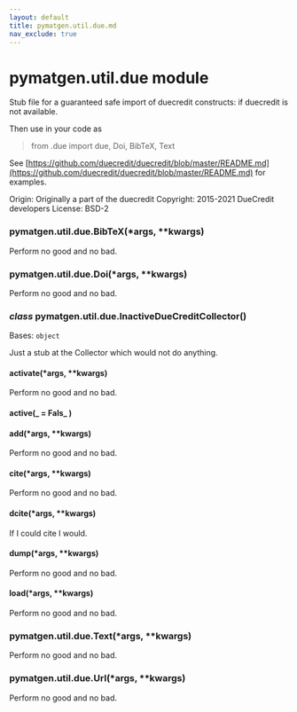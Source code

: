 ```yaml
---
layout: default
title: pymatgen.util.due.md
nav_exclude: true
---
```


# pymatgen.util.due module

Stub file for a guaranteed safe import of duecredit constructs: if duecredit
is not available.

Then use in your code as

> from .due import due, Doi, BibTeX, Text

See  [https://github.com/duecredit/duecredit/blob/master/README.md](https://github.com/duecredit/duecredit/blob/master/README.md) for examples.

Origin:     Originally a part of the duecredit
Copyright:  2015-2021  DueCredit developers
License:    BSD-2


### pymatgen.util.due.BibTeX(\*args, \*\*kwargs)
Perform no good and no bad.


### pymatgen.util.due.Doi(\*args, \*\*kwargs)
Perform no good and no bad.


### _class_ pymatgen.util.due.InactiveDueCreditCollector()
Bases: `object`

Just a stub at the Collector which would not do anything.


#### activate(\*args, \*\*kwargs)
Perform no good and no bad.


#### active(_ = Fals_ )

#### add(\*args, \*\*kwargs)
Perform no good and no bad.


#### cite(\*args, \*\*kwargs)
Perform no good and no bad.


#### dcite(\*args, \*\*kwargs)
If I could cite I would.


#### dump(\*args, \*\*kwargs)
Perform no good and no bad.


#### load(\*args, \*\*kwargs)
Perform no good and no bad.


### pymatgen.util.due.Text(\*args, \*\*kwargs)
Perform no good and no bad.


### pymatgen.util.due.Url(\*args, \*\*kwargs)
Perform no good and no bad.